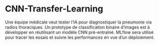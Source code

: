# CNN-Transfer-Learning
Une équipe médicale veut tester l’IA pour diagnostiquer la pneumonie via radios thoraciques. Un prototype de classification binaire d’images est à développer en réutilisant un modèle CNN pré-entraîné. MLflow sera utilisé pour tracer les essais et suivre les performances en vue d’un déploiement.
